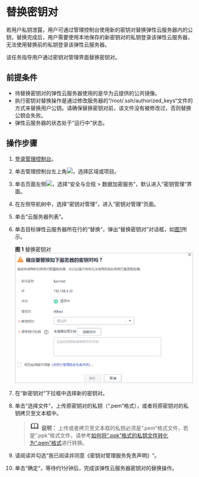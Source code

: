 # 替换密钥对<a name="dew_01_0040"></a>

若用户私钥泄露，用户可通过管理控制台使用新的密钥对替换弹性云服务器内的公钥，替换完成后，用户需要使用本地保存的新密钥对的私钥登录该弹性云服务器，无法使用替换前的私钥登录该弹性云服务器。

该任务指导用户通过密钥对管理界面替换密钥对。

## 前提条件<a name="section2256777914731"></a>

-   待替换密钥对的弹性云服务器使用的是华为云提供的公共镜像。
-   执行密钥对替换操作是通过修改服务器的“/root/.ssh/authorized\_keys“文件的方式来替换用户公钥。请确保替换密钥对前，该文件没有被修改过，否则替换公钥会失败。
-   弹性云服务器的状态处于“运行中“状态。

## 操作步骤<a name="section13583125213814"></a>

1.  [登录管理控制台](https://console.huaweicloud.com)。
2.  单击管理控制台左上角![](figures/icon_region-12.png)，选择区域或项目。
3.  单击页面左侧![](figures/icon-servicelist-13.png)，选择“安全与合规  \>  数据加密服务“，默认进入“密钥管理“界面。
4.  在左侧导航树中，选择“密钥对管理“，进入“密钥对管理“页面。
5.  单击“云服务器列表“。
6.  单击目标弹性云服务器所在行的“替换“，弹出“替换密钥对“对话框，如[图1](#fig578932141819)所示。

    **图 1**  替换密钥对<a name="fig578932141819"></a>  
    ![](figures/替换密钥对.png "替换密钥对")

7.  在“新密钥对“下拉框中选择新的密钥对。
8.  单击“选择文件“，上传原密钥对的私钥（“.pem“格式），或者将原密钥对的私钥拷贝至文本框中。

    >![](public_sys-resources/icon-note.gif) **说明：** 
    >上传或者拷贝至文本框的私钥必须是“.pem“格式文件，若是“.ppk“格式文件，请参考[如何将“.ppk”格式的私钥文件转化为“.pem”格式](https://support.huaweicloud.com/dew_faq/dew_01_0099.html)进行转换。

9.  请阅读并勾选“我已阅读并同意《密钥对管理服务免责声明》“。
10. 单击“确定“，等待约1分钟后，完成该弹性云服务器密钥对的替换操作。

